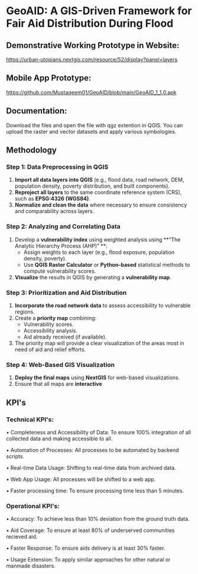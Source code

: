 # GeoAID: A GIS-Driven Framework for Fair Aid Distribution During Flood

## Demonstrative Working Prototype in Website: 
https://urban-utopians.nextgis.com/resource/52/display?panel=layers

## Mobile App Prototype:
https://github.com/Mustaqeem01/GeoAID/blob/main/GeoAID_1_1.0.apk

## Documentation:
Download the files and open the file with qgz extention in QGIS. You can upload the raster and vector datasets and apply various symbologies.

## Methodology

### Step 1: Data Preprocessing in QGIS
1. **Import all data layers into QGIS** (e.g., flood data, road network, DEM, population density, poverty distribution, and built components).
2. **Reproject all layers** to the same coordinate reference system (CRS), such as **EPSG:4326 (WGS84)**.
3. **Normalize and clean the data** where necessary to ensure consistency and comparability across layers.

### Step 2: Analyzing and Correlating Data
1. Develop a **vulnerability index** using weighted analysis using **“The Analytic Hierarchy Process (AHP)” **:
   - Assign weights to each layer (e.g., flood exposure, population density, poverty).
   - Use **QGIS Raster Calculator** or **Python-based** statistical methods to compute vulnerability scores.
2. **Visualize** the results in QGIS by generating a **vulnerability map**.

### Step 3: Prioritization and Aid Distribution
1. **Incorporate the road network data** to assess accessibility to vulnerable regions.
2. Create a **priority map** combining:
   - Vulnerability scores.
   - Accessibility analysis.
   - Aid already received (if available).
3. The priority map will provide a clear visualization of the areas most in need of aid and relief efforts.

### Step 4: Web-Based GIS Visualization
1. **Deploy the final maps** using **NextGIS** for web-based visualizations.
2. Ensure that all maps are **interactive**


## KPI's

### Technical KPI's:

• Completeness and Accessibility of Data: To ensure 100% integration of all collected data and making accessible to all.

• Automation of Processes: All processes to be automated by backend scripts.

• Real-time Data Usage: Shifting to real-time data from archived data.

• Web App Usage: All processes will be shifted to a web app.

• Faster processing time: To ensure processing time less than 5 minutes.


### Operational KPI's:

• Accuracy: To achieve less than 10% deviation from the ground truth data.

• Aid Coverage: To ensure at least 80% of underserved communities recieved aid.

• Faster Response: To ensure aids delivery is at least 30% faster.

• Usage Extension: To apply similar approaches for other natural or manmade disasters.


